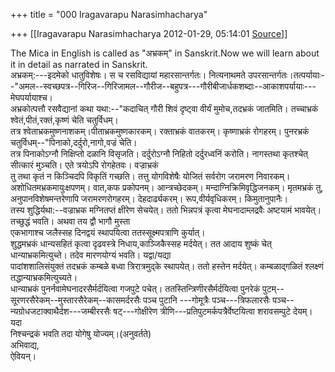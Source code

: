 +++
title = "000 Iragavarapu Narasimhacharya"

+++
[[Iragavarapu Narasimhacharya	2012-01-29, 05:14:01 [Source](https://groups.google.com/g/bvparishat/c/d2BSGYp0hH0)]]



The Mica in English is called as "अभ्रकम्" in Sanskrit.Now we will learn about it in detail as narrated in Sanskrit.  
अभ्रकम्:---इदमेको धातुविशेषः। स च रसविद्यायां महारसान्तर्गतः। नित्यनाथमते उपरसान्तर्गतः।तत्पर्यायाः--"अमल--स्वच्छपत्र--गिरिज--गिरिजामल--गौरीज--बहुपत्र---गौरीबीजार्धकशब्दाः--आकाशपर्यायाः---मेघपर्यायाश्च।  
अभ्रकोत्पत्तौ रसवैद्यानां कथा यथा:--"कदाचित् गौरी शिवं दृष्ट्वा वीर्यं मुमोच,तदभ्रकं जातमिति। तच्चाभ्रकं श्वेतं,पीतं,रक्तं,कृष्णं चेति चतुर्विधम्।  
तत्र श्वेताभ्रकमुष्णनाशकम्।पीताभ्रकमुष्णकारकम्। रक्ताभ्रकं वातकरम्। कृष्णाभ्रकं रोगहरम्। पुनरभ्रकं चतुर्विधम्--"पिनाको,दर्दुरो,नागो,वज्रं चेति।  
तत्र पिनाकोऽग्नौ निक्षिप्तो दळानि विसृजति। दर्दुरोऽग्नौ निहितो दर्दुरध्वनिं करोति। नागस्तथा कृतश्चेत् सीत्कारं मुञ्चति। एते त्रयोऽपि रोगहेतवः। वज्राभ्रकं  
तु तथा कृतं न किञ्चिदपि विकृतिं गच्छति। तत्तु योगविशेषैः योजितं सर्वरोग जरामरण निवारकम्।  
अशोधितमभ्रकमायुःक्षपणम्। वात,कफ प्रकोपनम्। आन्त्रच्छेदकम्। मन्दाग्निक्रिमिवृद्धिजनकम्। मृतमभ्रकं तु, अनुपानविशेषमन्तरेणापि जरामरणरोगहरम्। देहदार्ढ्यकरम्। रूप,वीर्यवृधिकरम्। किमुतानुपानैः।  
तस्य शुद्धिर्यथा:--वज्राभ्रक मग्नितप्तं क्षीरेण सेचयेत्। ततो भिन्नपत्रं कृत्वा मेघनादाम्लद्रवैः अष्टयामं भावयेत्। तच्छुद्धं भवति। अथवा तय द्वौ भागौ मुस्ता  
एकभागाश्च जलैस्सह दिनद्वयं स्थापयित्वा ततस्सूक्ष्मपत्राणि कुर्यात्।  
शुद्धमभ्रकं धान्यसहितं कृत्वा दृढवस्त्रे निधाय,काञ्जिकैस्सह मर्दयेत्। तत आदाय शुष्कं चेत् धान्याभ्रकमित्युच्ते। तदेव मारणयोग्यं भवति। यद्वा/यद्या  
पादांशशालिसंयुक्तं तदभ्रकं कम्बळे बध्वा त्रिरात्रमुद्के स्थापयेत्। ततो हस्तेन मर्दयेत्। कम्बळाद्गळितं श्लक्ष्णं तद्धान्याभ्रकमित्युच्यते।  
धान्याभ्रकं पुनर्नवामेघनादरसैर्मर्दयित्वा गजपुटे पचेत्। ततस्तिन्त्रिणीरसैर्मर्दयित्वा पुनरेकं पुटम्--सूरणरसैरेकम्--मुस्तारसैरेकम्--कासमर्दरसैः पञ्च पुटानि ---गोमूत्रैः पञ्च---त्रिफलारसैः पञ्च--न्यग्रोधजटाक्वाथैर्दश---जम्बीररसैः षट्---गोक्षीरेण त्रीणि---प्रतिपुटमर्कपत्रैर्वेष्टयित्वा शरावसम्पुटे देयम्। यदा  
निश्चन्द्रकं भवति तदा योगेषु योज्यम्।(अनुवर्तते)  
अभिवाद्य,  
ऐवियन्।  
  

